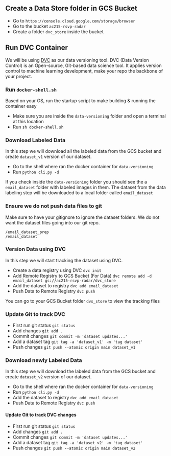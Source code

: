 ## Create a Data Store folder in GCS Bucket

- Go to `https://console.cloud.google.com/storage/browser`
- Go to the bucket `ac215-rsvp-radar`
- Create a folder `dvc_store` inside the bucket

## Run DVC Container

We will be using [DVC](https://dvc.org/) as our data versioning tool. DVC (Data Version Control) is an Open-source, Git-based data science tool. It applies version control to machine learning development, make your repo the backbone of your project.

### Run `docker-shell.sh`

Based on your OS, run the startup script to make building & running the container easy

- Make sure you are inside the `data-versioning` folder and open a terminal at this location
- Run `sh docker-shell.sh`

### Download Labeled Data

In this step we will download all the labeled data from the GCS bucket and create `dataset_v1` version of our dataset.

- Go to the shell where ran the docker container for `data-versioning`
- Run `python cli.py -d`

If you check inside the `data-versioning` folder you should see the a `email_dataset` folder with labeled images in them.
The dataset from the data labeling step will be downloaded to a local folder called `email_dataset`

### Ensure we do not push data files to git

Make sure to have your gitignore to ignore the dataset folders. We do not want the dataset files going into our git repo.

```
/email_dataset_prep
/email_dataset
```

### Version Data using DVC

In this step we will start tracking the dataset using DVC.

- Create a data registry using DVC `dvc init`
- Add Remote Registry to GCS Bucket (For Data) `dvc remote add -d email_dataset gs://ac215-rsvp-radar/dvc_store`
- Add the dataset to registry `dvc add email_dataset`
- Push Data to Remote Registry `dvc push`

You can go to your GCS Bucket folder `dvs_store` to view the tracking files

### Update Git to track DVC

- First run git status `git status`
- Add changes `git add .`
- Commit changes `git commit -m 'dataset updates...'`
- Add a dataset tag `git tag -a 'dataset_v1' -m 'tag dataset'`
- Push changes `git push --atomic origin main dataset_v1`

### Download newly Labeled Data

In this step we will download the labeled data from the GCS bucket and create `dataset_v2` version of our dataset.

- Go to the shell where ran the docker container for `data-versioning`
- Run `python cli.py -d`
- Add the dataset to registry `dvc add email_dataset`
- Push Data to Remote Registry `dvc push`

#### Update Git to track DVC changes

- First run git status `git status`
- Add changes `git add .`
- Commit changes `git commit -m 'dataset updates...'`
- Add a dataset tag `git tag -a 'dataset_v2' -m 'tag dataset'`
- Push changes `git push --atomic origin main dataset_v2`
